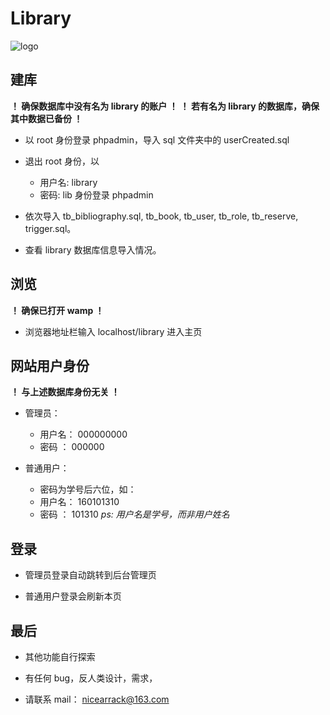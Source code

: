 # Library

![logo](https://github.com/Arrackisarookie/library/images/logo.PNG)

## 建库

**！ 确保数据库中没有名为 library 的账户          ！**
**！ 若有名为 library 的数据库，确保其中数据已备份 ！**

- 以 root 身份登录 phpadmin，导入 sql 文件夹中的 userCreated.sql
- 退出 root 身份，以
   - 用户名: library
   - 密码: lib
身份登录 phpadmin

- 依次导入 tb_bibliography.sql, tb_book, tb_user, tb_role, tb_reserve, trigger.sql。

- 查看 library 数据库信息导入情况。



## 浏览

**！ 确保已打开 wamp ！**

- 浏览器地址栏输入 localhost/library 进入主页



## 网站用户身份

**！ 与上述数据库身份无关 ！**

- 管理员：
   - 用户名： 000000000
   - 密码  ： 000000

- 普通用户：
   - 密码为学号后六位，如：
   - 用户名： 160101310
   - 密码  ： 101310
*ps: 用户名是学号，而非用户姓名*



## 登录

- 管理员登录自动跳转到后台管理页

- 普通用户登录会刷新本页



## 最后

- 其他功能自行探索

- 有任何 bug，反人类设计，需求，

- 请联系 mail： nicearrack@163.com

